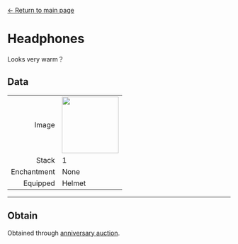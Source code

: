 [← Return to main page](../)
# Headphones
Looks very warm？

## Data
<table>
    <tr><td align="end">Image</td><td><img src="https://i.imgur.com/VnKSxgG.gif" width="128"/></td></tr>
    <tr><td align="end">Stack</td><td>1</td></tr>
    <tr><td align="end">Enchantment</td><td>None</td></tr>
    <tr><td align="end">Equipped</td><td>Helmet</td></tr>
</table>

---

## Obtain
Obtained through <a href="../feature/anniversary.md">anniversary auction</a>.
